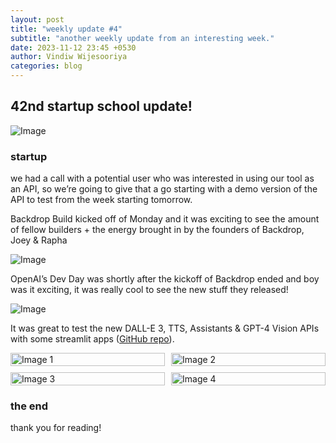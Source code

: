 ```yaml
---
layout: post
title: "weekly update #4"
subtitle: "another weekly update from an interesting week."
date: 2023-11-12 23:45 +0530
author: Vindiw Wijesooriya
categories: blog
---
```


## 42nd startup school update!

![Image](https://substackcdn.com/image/fetch/f_auto,q_auto:good,fl_progressive:steep/https%3A%2F%2Fsubstack-post-media.s3.amazonaws.com%2Fpublic%2Fimages%2Fc127ddbd-27c8-4d78-bc24-4bd4718a344b.heic)

### startup

we had a call with a potential user who was interested in using our tool as an API, so we’re going to give that a go starting with a demo version of the API to test from the week starting tomorrow.

Backdrop Build kicked off of Monday and it was exciting to see the amount of fellow builders + the energy brought in by the founders of Backdrop, Joey & Rapha

![Image](https://substackcdn.com/image/fetch/f_auto,q_auto:good,fl_progressive:steep/https%3A%2F%2Fsubstack-post-media.s3.amazonaws.com%2Fpublic%2Fimages%2F1b294435-40c4-4f8a-b0d8-ebcad4ae04b3.heic)

OpenAI’s Dev Day was shortly after the kickoff of Backdrop ended and boy was it exciting, it was really cool to see the new stuff they released!

![Image](https://substackcdn.com/image/fetch/f_auto,q_auto:good,fl_progressive:steep/https%3A%2F%2Fsubstack-post-media.s3.amazonaws.com%2Fpublic%2Fimages%2Fe3c1aed4-99b2-448b-af7e-b9ff8be4ed27.heic)

It was great to test the new DALL-E 3, TTS, Assistants & GPT-4 Vision APIs with some streamlit apps ([GitHub repo](https://github.com/vindiw/openai-devday-2023)).

<div style="display: grid; grid-template-columns: repeat(2, 1fr); grid-gap: 10px;">
    <img src="https://substackcdn.com/image/fetch/w_720,c_limit,f_webp,q_auto:good,fl_progressive:steep/https%3A%2F%2Fsubstack-post-media.s3.amazonaws.com%2Fpublic%2Fimages%2F00faf0a3-2db3-4604-8ba6-ac3ea1ef0b83_3360x1892.png" alt="Image 1" style="width: 100%;" />
    <img src="https://substackcdn.com/image/fetch/w_720,c_limit,f_webp,q_auto:good,fl_progressive:steep/https%3A%2F%2Fsubstack-post-media.s3.amazonaws.com%2Fpublic%2Fimages%2Fa65b25a0-8073-4eee-b428-cc9cf1325115_3360x1892.png" alt="Image 2" style="width: 100%;" />
    <img src="https://substackcdn.com/image/fetch/w_720,c_limit,f_webp,q_auto:good,fl_progressive:steep/https%3A%2F%2Fsubstack-post-media.s3.amazonaws.com%2Fpublic%2Fimages%2Fb6ffcbf1-43bf-48f1-9ad5-09363362ad99_1142x1784.png" alt="Image 3" style="width: 100%;" />
    <img src="https://substackcdn.com/image/fetch/w_720,c_limit,f_webp,q_auto:good,fl_progressive:steep/https%3A%2F%2Fsubstack-post-media.s3.amazonaws.com%2Fpublic%2Fimages%2Fb0076925-66c3-4ee8-b6c0-420bc780916c_3360x1800.png" alt="Image 4" style="width: 100%;" />
</div>

### the end

thank you for reading!
